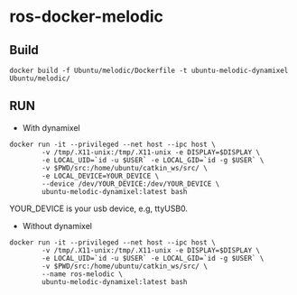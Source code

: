 # ros-docker-melodic


## Build
~~~
docker build -f Ubuntu/melodic/Dockerfile -t ubuntu-melodic-dynamixel  Ubuntu/melodic/ 
~~~

## RUN
- With dynamixel
~~~
docker run -it --privileged --net host --ipc host \
        -v /tmp/.X11-unix:/tmp/.X11-unix -e DISPLAY=$DISPLAY \
        -e LOCAL_UID=`id -u $USER` -e LOCAL_GID=`id -g $USER` \
        -v $PWD/src:/home/ubuntu/catkin_ws/src/ \
        -e LOCAL_DEVICE=YOUR_DEVICE \
        --device /dev/YOUR_DEVICE:/dev/YOUR_DEVICE \
        ubuntu-melodic-dynamixel:latest bash
~~~
YOUR_DEVICE is your usb device, e.g, ttyUSB0.

- Without dynamixel
~~~
docker run -it --privileged --net host --ipc host \
        -v /tmp/.X11-unix:/tmp/.X11-unix -e DISPLAY=$DISPLAY \
        -e LOCAL_UID=`id -u $USER` -e LOCAL_GID=`id -g $USER` \
        -v $PWD/src:/home/ubuntu/catkin_ws/src/ \
        --name ros-melodic \
        ubuntu-melodic-dynamixel:latest bash
~~~



